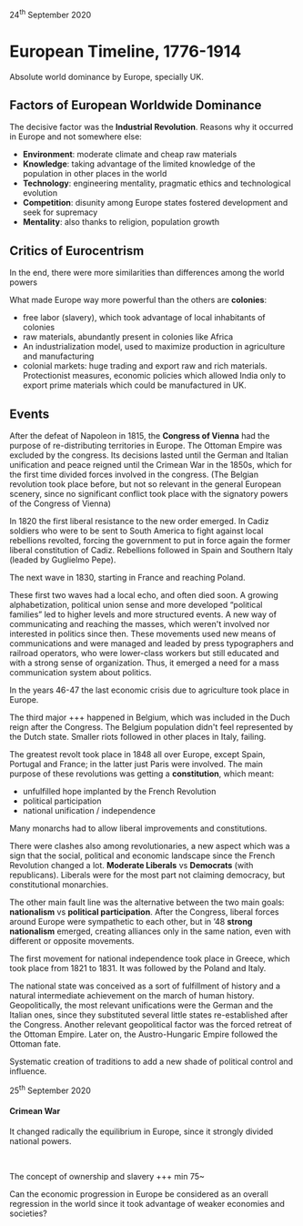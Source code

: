 ---
---

24<sup>th</sup> September 2020
# European Timeline, 1776-1914

Absolute world dominance by Europe, specially UK.

## Factors of European Worldwide Dominance

The decisive factor was the **Industrial Revolution**. Reasons why it occurred in Europe and not somewhere else:

- **Environment**: moderate climate and cheap raw materials
- **Knowledge**: taking advantage of the limited knowledge of the population in other places in the world
- **Technology**: engineering mentality, pragmatic ethics and technological evolution
- **Competition**: disunity among Europe states fostered development and seek for supremacy
- **Mentality**: also thanks to religion, population growth

## Critics of Eurocentrism

In the end, there were more similarities than differences among the world powers

What made Europe way more powerful than the others are **colonies**:

- free labor (slavery), which took advantage of local inhabitants of colonies
- raw materials, abundantly present in colonies like Africa
- An industrialization model, used to maximize production in agriculture and manufacturing
- colonial markets: huge trading and export raw and rich materials. Protectionist measures, economic policies which allowed India only to export prime materials which could be manufactured in UK.

## Events

After the defeat of Napoleon in 1815, the **Congress of Vienna** had the purpose of re-distributing territories in Europe. The Ottoman Empire was excluded by the congress. Its decisions lasted until the German and Italian unification and peace reigned until the Crimean War in the 1850s, which for the first time divided forces involved in the congress. (The Belgian revolution took place before, but not so relevant in the general European scenery, since no significant conflict took place with the signatory powers of the Congress of Vienna)

In 1820 the first liberal resistance to the new order emerged. In Cadiz soldiers who were to be sent to South America to fight against local rebellions revolted, forcing the government to put in force again the former liberal constitution of Cadiz. Rebellions followed in Spain and Southern Italy (leaded by Guglielmo Pepe). 

The next wave in 1830, starting in France and reaching Poland.

These first two waves had a local echo, and often died soon. A growing alphabetization, political union sense and more developed “political families” led to higher levels and more structured events. A new way of communicating and reaching the masses, which weren't involved nor interested in politics since then. These movements used new means of communications and were managed and leaded by press typographers and railroad operators, who were lower-class workers but still educated and with a strong sense of organization. Thus, it emerged a need for a mass communication system about politics.

In the years 46-47 the last economic crisis due to agriculture took place in Europe.

The third major +++ happened in Belgium, which was included in the Duch reign after the Congress. The Belgium population didn't feel represented by the Dutch state. Smaller riots followed in other places in Italy, failing.

The greatest revolt took place in 1848 all over Europe, except Spain, Portugal and France; in the latter just Paris were involved. The main purpose of these revolutions was getting a **constitution**, which meant:

- unfulfilled hope implanted by the French Revolution
- political participation
- national unification / independence

Many monarchs had to allow liberal improvements and constitutions.

There were clashes also among revolutionaries, a new aspect which was a sign that the social, political and economic landscape since the French Revolution changed a lot. **Moderate Liberals** vs **Democrats** (with republicans). Liberals were for the most part not claiming democracy, but constitutional monarchies.

The other main fault line was the alternative between the two main goals: **nationalism** vs **political participation**. After the Congress, liberal forces around Europe were sympathetic to each other, but in ’48 **strong nationalism** emerged, creating alliances only in the same nation, even with different or opposite movements.

The first movement for national independence took place in Greece, which took place from 1821 to 1831. It was followed by the Poland and Italy.

The national state was conceived as a sort of fulfillment of history and a natural intermediate achievement on the march of human history. Geopolitically, the most relevant unifications were the German and the Italian ones, since they substituted several little states re-established after the Congress. Another relevant geopolitical factor was the forced retreat of the Ottoman Empire. Later on, the Austro-Hungaric Empire followed the Ottoman fate.

Systematic creation of traditions to add a new shade of political control and influence.

25<sup>th</sup> September 2020

#### Crimean War

It changed radically the equilibrium in Europe, since it strongly divided national powers.

<br>

The concept of ownership and slavery +++ min 75~

Can the economic progression in Europe be considered as an overall regression in the world since it took advantage of weaker economies and societies?